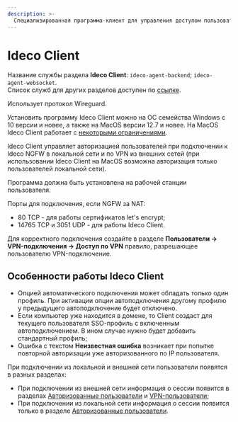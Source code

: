 ```yaml
---
description: >-
  Специализированная программа-клиент для управления доступом пользователей в интернет. Использует протокол Wireguard.
---
```


# Ideco Client

Название службы раздела **Ideco Сlient**: `ideco-agent-backend`; `ideco-agent-websocket`. \
Список служб для других разделов доступен по [ссылке](/settings/server-management/terminal.md).

Использует протокол Wireguard.

Установить программу Ideco Client можно на ОС семейства Windows с 10 версии и новее, а также на MacOS версии 12.7 и новее. На MacOS Ideco Client работает с [некоторыми ограничениями](/settings/users/ideco-client/ideco-client-macos.md).

Ideco Client управляет авторизацией пользователей при подключении к Ideco NGFW в локальной сети и по VPN из внешних сетей (при использовании Ideco Client на MacOS возможна авторизация только пользователей локальной сети).

Программа должна быть установлена на рабочей станции пользователя.

Порты для подключения, если NGFW за NAT:

* 80 TCP - для работы сертификатов let's encrypt;
* 14765 TCP и 3051 UDP  - для работы Ideco Client.

Для корректного подключения создайте в разделе **Пользователи -> VPN-подключения -> Доступ по VPN** правило, разрешающее пользователю VPN-подключение.

## Особенности работы Ideco Client

* Опцией автоматического подключения может обладать только один профиль. При активации опции автоподключения другому профилю у предыдущего автоподключение будет отключено.
* Если компьютер уже находится в домене, то Client создаст для текущего пользователя SSO-профиль с включенным автоподключением. В ином случае нужно будет добавить стандартный профиль;
* Ошибка с текстом **Неизвестная ошибка** возникает при попытке повторной авторизации уже авторизованного по IP пользователя.

При подключении из локальной и внешней сети пользователи появятся в разных разделах:

* При подключении из внешней сети информация о сессии появится в разделах [Авторизованные пользователи](/settings/monitor/authorized-users.md) и [VPN-пользователи](/settings/monitor/authorized-users.md#vpn-polzovateli);
* При подключении из локальной сети информация о сессии появится только в разделе [Авторизованные пользователи](/settings/monitor/authorized-users.md).


